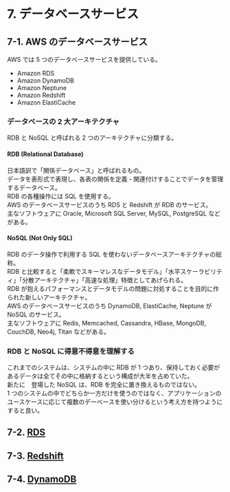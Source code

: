 # 7. データベースサービス

## 7-1. AWS のデータベースサービス  
AWS では 5 つのデータベースサービスを提供している。  
- Amazon RDS  
- Amazon DynamoDB  
- Amazon Neptune  
- Amazon Redshift  
- Amazon ElastiCache  

### データベースの 2 大アーキテクチャ  
RDB と NoSQL と呼ばれる 2 つのアーキテクチャに分類する。  

#### RDB (Relational Database)  
日本語訳で「関係データベース」と呼ばれるもの。  
データを表形式で表現し、各表の関係を定義・関連付けすることでデータを管理するデータベース。  
RDB の各種操作には SQL を使用する。  
AWS のデータベースサービスのうち RDS と Redshift が RDB のサービス。  
主なソフトウェアに Oracle, Microsoft SQL Server, MySQL, PostgreSQL などがある。  

#### NoSQL (Not Only SQL)  
RDB のデータ操作で利用する SQL を使わないデータベースアーキテクチャの総称。  
RDB と比較すると「柔軟でスキーマレスなデータモデル」「水平スケーラビリティ」「分散アーキテクチャ」「高速な処理」特徴としてあげられる。  
RDB が抱えるパフォーマンスとデータモデルの問題に対処することを目的に作られた新しいアーキテクチャ。  
AWS のデータベースサービスのうち DynamoDB, ElastiCache, Neptune が NoSQL のサービス。  
主なソフトウェアに Redis, Memcached, Cassandra, HBase, MongoDB, CouchDB, Neo4j, Titan などがある。  

### RDB と NoSQL に得意不得意を理解する  
これまでのシステムは、システムの中に RDB が 1 つあり、保持しておく必要があるデータは全てその中に格納するという構成が大半を占めていた。  
新たに　登場した NoSQL は、RDB を完全に置き換えるものではない。  
1 つのシステムの中でどちらか一方だけを使うのではなく、アプリケーションのユースケースに応じて複数のデーベースを使い分けるという考え方を持つようにすると良い。  

## 7-2. [RDS](../services/RDS.md)

## 7-3. [Redshift](../services/Redshift.md)

## 7-4. [DynamoDB](../services/DynamoDB.md)
